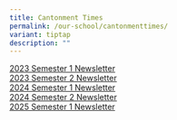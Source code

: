 ```yaml
---
title: Cantonment Times
permalink: /our-school/cantonmenttimes/
variant: tiptap
description: ""
---
```

<p><a href="/files/Times/2023semester1.pdf" rel="noopener noreferrer nofollow" target="_blank">2023 Semester 1 Newsletter</a> 
<br><a href="/files/Times/2023semestertwo.pdf" rel="noopener noreferrer nofollow" target="_blank">2023 Semester 2 Newsletter</a> 
<br><a href="/files/Times/Semester_1_2024_Newsletter.pdf" rel="noopener noreferrer nofollow" target="_blank">2024 Semester 1 Newsletter</a>
<br><a href="/files/Times/2024semester2.pdf" rel="noopener nofollow" target="_blank">2024 Semester 2 Newsletter</a>
<br><a href="/files/Times/2025semester1.pdf" rel="noopener nofollow" target="_blank">2025 Semester 1 Newsletter</a>
</p>
<p></p>